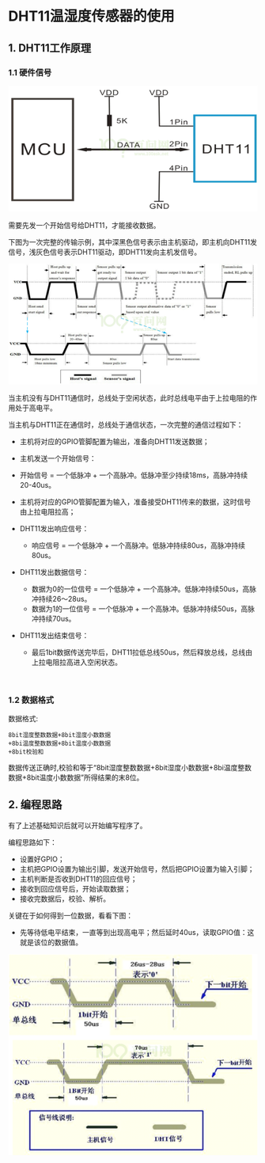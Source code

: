 # DHT11温湿度传感器的使用


## 1. DHT11工作原理

### 1.1 硬件信号

![image-20211225161948946](pic/dht11/01_sch.png)

需要先发一个开始信号给DHT11，才能接收数据。

下图为一次完整的传输示例，其中深黑色信号表示由主机驱动，即主机向DHT11发信号，浅灰色信号表示DHT11驱动，即DHT11发向主机发信号。

![](pic/dht11/02_operaions.png)

当主机没有与DHT11通信时，总线处于空闲状态，此时总线电平由于上拉电阻的作用处于高电平。

当主机与DHT11正在通信时，总线处于通信状态，一次完整的通信过程如下：

* 主机将对应的GPIO管脚配置为输出，准备向DHT11发送数据；
*  主机发送一个开始信号：
  * 开始信号 = 一个低脉冲 + 一个高脉冲。低脉冲至少持续18ms，高脉冲持续20-40us。

* 主机将对应的GPIO管脚配置为输入，准备接受DHT11传来的数据，这时信号由上拉电阻拉高；
* DHT11发出响应信号：
  * 响应信号 = 一个低脉冲 + 一个高脉冲。低脉冲持续80us，高脉冲持续80us。

* DHT11发出数据信号：
  * 数据为0的一位信号 = 一个低脉冲 + 一个高脉冲。低脉冲持续50us，高脉冲持续26～28us。
  * 数据为1的一位信号 = 一个低脉冲 + 一个高脉冲。低脉冲持续50us，高脉冲持续70us。

* DHT11发出结束信号：
  * 最后1bit数据传送完毕后，DHT11拉低总线50us，然后释放总线，总线由上拉电阻拉高进入空闲状态。

​                               

###  1.2 数据格式

数据格式: 

```shell
8bit湿度整数数据+8bit湿度小数数据
+8bi温度整数数据+8bit温度小数数据
+8bit校验和
```

数据传送正确时,校验和等于“8bit湿度整数数据+8bit湿度小数数据+8bi温度整数数据+8bit温度小数数据”所得结果的末8位。

 

## 2. 编程思路

有了上述基础知识后就可以开始编写程序了。

编程思路如下：

* 设置好GPIO；
* 主机把GPIO设置为输出引脚，发送开始信号，然后把GPIO设置为输入引脚；
* 主机判断是否收到DHT11的回应信号；
* 接收到回应信号后，开始读取数据；
* 接收完数据后，校验、解析。



关键在于如何得到一位数据，看看下图：

* 先等待低电平结束，一直等到出现高电平；然后延时40us，读取GPIO值：这就是该位的数据值。

 ![](pic/dht11/03_dht11_time.png)






